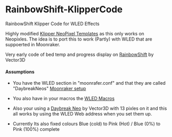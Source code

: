 # RainbowShift-KlipperCode
RainbowShift Klipper Code for WLED Effects

Highly modified [Klipper NeoPixel Templates](https://github.com/digitalninja-ro/klipper-neopixel/blob/master/README.md) as this only works on Neopixles.
The idea is to port this to work (Partly) with WLED that are suppoerted in Moonraker.


Very early code of bed temp and progress display on [RainbowShift](https://vector3d.co.uk/product/rainbowshift-kit/) by Vector3D 

#### Assumptions 

* You have the WLED section in "moonrafer.conf" and that they are called "DaybreakNeos"
  [Moonraker setup](https://moonraker.readthedocs.io/en/latest/configuration/#wled)

* You also have in your macros the [WLED Macros](https://moonraker.readthedocs.io/en/latest/configuration/#wled) 

* Also your using a [Daybreak Neo](https://vector3d.co.uk/product/voron-daylight-on-a-stick-v3d-daybreak-neo/) by Vector3D with 13 pixles on it
  and this all works by using the WLED Web address when you set them up.

* Currently Its also fixed colours Blue (cold) to Pink (Hot) / Blue (0%) to Pink (100%) complete 
